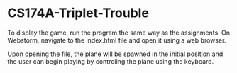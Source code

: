 # CS174A-Triplet-Trouble

To display the game, run the program the same way as the assignments. On Webstorm, navigate to the index.html file and open it using a web browser.

Upon opening the file, the plane will be spawned in the initial position and the user can begin playing by controling the plane using the keyboard.
